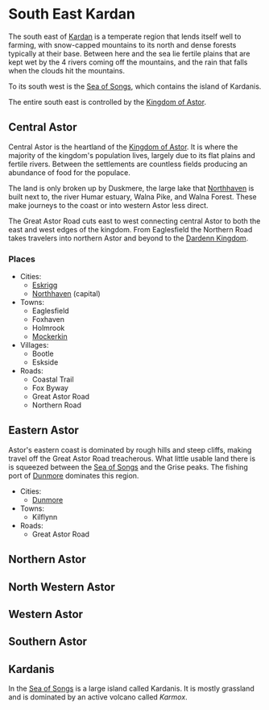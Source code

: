 # South East Kardan

The south east of [Kardan](README.md) is a temperate region that lends itself well to farming, with snow-capped mountains to its north and dense forests typically at their base. Between here and the sea lie fertile plains that are kept wet by the 4 rivers coming off the mountains, and the rain that falls when the clouds hit the mountains.

To its south west is the [Sea of Songs](../sea-of-songs.md), which contains the island of Kardanis.

The entire south east is controlled by the [Kingdom of Astor](../../civilisations/kingdom-of-astor/README.md).

## Central Astor

Central Astor is the heartland of the [Kingdom of Astor](../../civilisations/kingdom-of-astor/README.md). It is where the majority of the kingdom's population lives, largely due to its flat plains and fertile rivers. Between the settlements are countless fields producing an abundance of food for the populace.

The land is only broken up by Duskmere, the large lake that [Northhaven](../../civilisations/kingdom-of-astor/settlements/northhaven/README.md) is built next to, the river Humar estuary, Walna Pike, and Walna Forest. These make journeys to the coast or into western Astor less direct.

The Great Astor Road cuts east to west connecting central Astor to both the east and west edges of the kingdom. From Eaglesfield the Northern Road takes travelers into northern Astor and beyond to the [Dardenn Kingdom](../../civilisations/dardenn-kingdom/README.md).

### Places

- Cities:
  - [Eskrigg](../../civilisations/kingdom-of-astor/settlements/eskrigg.md)
  - [Northhaven](../../civilisations/kingdom-of-astor/settlements/northhaven/README.md) (capital)
- Towns:
  - Eaglesfield
  - Foxhaven
  - Holmrook
  - [Mockerkin](../../civilisations/kingdom-of-astor/settlements/mockerkin.md)
- Villages:
  - Bootle
  - Eskside
- Roads:
  - Coastal Trail
  - Fox Byway
  - Great Astor Road
  - Northern Road

## Eastern Astor

Astor's eastern coast is dominated by rough hills and steep cliffs, making travel off the Great Astor Road treacherous. What little usable land there is is squeezed between the [Sea of Songs](../sea-of-songs.md) and the Grise peaks. The fishing port of [Dunmore](../../civilisations/kingdom-of-astor/settlements/dunmore.md) dominates this region.

- Cities:
  - [Dunmore](../../civilisations/kingdom-of-astor/settlements/dunmore.md)
- Towns:
  - Kilflynn
- Roads:
  - Great Astor Road

## Northern Astor

## North Western Astor

## Western Astor

## Southern Astor

## Kardanis

In the [Sea of Songs](../sea-of-songs.md) is a large island called Kardanis. It is mostly grassland and is dominated by an active volcano called *Karmox*.
